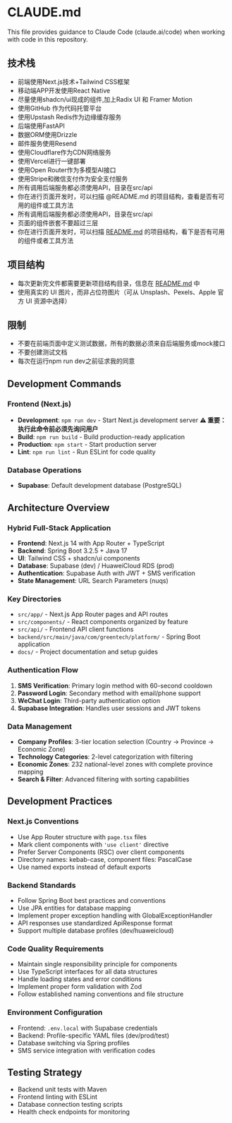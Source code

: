 # CLAUDE.md

This file provides guidance to Claude Code (claude.ai/code) when working with code in this repository.
## 技术栈
- 前端使用Next.js技术+Tailwind CSS框架 
- 移动端APP开发使用React Native 
- 尽量使用shadcn/ui现成的组件,加上Radix UI 和 Framer Motion
- 使用GitHub 作为代码托管平台
- 使用Upstash Redis作为边缘缓存服务
- 后端使用FastAPI
- 数据ORM使用Drizzle
- 邮件服务使用Resend
- 使用Cloudflare作为CDN网络服务
- 使用Vercel进行一键部署
- 使用Open Router作为多模型AI接口
- 使用Stripe和微信支付作为安全支付服务
- 所有调用后端服务都必须使用API，目录在src/api
- 你在进行页面开发时，可以扫描 @README.md 的项目结构，查看是否有可用的组件或工具方法
- 所有调用后端服务都必须使用API，目录在src/api
- 页面的组件嵌套不要超过三层
- 你在进行页面开发时，可以扫描 [README.md](/docs/README.md) 的项目结构，看下是否有可用的组件或者工具方法

## 项目结构
- 每次更新完文件都需要更新项目结构目录，信息在  [README.md](/docs/README.md) 中
- 使用真实的 UI 图片，而非占位符图片（可从 Unsplash、Pexels、Apple 官方 UI 资源中选择）

## 限制
- 不要在前端页面中定义测试数据，所有的数据必须来自后端服务或mock接口
- 不要创建测试文档
- 每次在运行npm run dev之前征求我的同意




## Development Commands

### Frontend (Next.js)
- **Development**: `npm run dev` - Start Next.js development server **⚠️ 重要：执行此命令前必须先询问用户**
- **Build**: `npm run build` - Build production-ready application  
- **Production**: `npm start` - Start production server
- **Lint**: `npm run lint` - Run ESLint for code quality

### Database Operations
- **Supabase**: Default development database (PostgreSQL)

## Architecture Overview

### Hybrid Full-Stack Application
- **Frontend**: Next.js 14 with App Router + TypeScript
- **Backend**: Spring Boot 3.2.5 + Java 17
- **UI**: Tailwind CSS + shadcn/ui components
- **Database**: Supabase (dev) / HuaweiCloud RDS (prod)
- **Authentication**: Supabase Auth with JWT + SMS verification
- **State Management**: URL Search Parameters (nuqs)

### Key Directories
- `src/app/` - Next.js App Router pages and API routes
- `src/components/` - React components organized by feature
- `src/api/` - Frontend API client functions
- `backend/src/main/java/com/greentech/platform/` - Spring Boot application
- `docs/` - Project documentation and setup guides

### Authentication Flow
1. **SMS Verification**: Primary login method with 60-second cooldown
2. **Password Login**: Secondary method with email/phone support
3. **WeChat Login**: Third-party authentication option
4. **Supabase Integration**: Handles user sessions and JWT tokens

### Data Management
- **Company Profiles**: 3-tier location selection (Country → Province → Economic Zone)
- **Technology Categories**: 2-level categorization with filtering
- **Economic Zones**: 232 national-level zones with complete province mapping
- **Search & Filter**: Advanced filtering with sorting capabilities

## Development Practices

### Next.js Conventions
- Use App Router structure with `page.tsx` files
- Mark client components with `'use client'` directive
- Prefer Server Components (RSC) over client components
- Directory names: kebab-case, component files: PascalCase
- Use named exports instead of default exports

### Backend Standards
- Follow Spring Boot best practices and conventions
- Use JPA entities for database mapping
- Implement proper exception handling with GlobalExceptionHandler
- API responses use standardized ApiResponse format
- Support multiple database profiles (dev/huaweicloud)

### Code Quality Requirements
- Maintain single responsibility principle for components
- Use TypeScript interfaces for all data structures
- Handle loading states and error conditions
- Implement proper form validation with Zod
- Follow established naming conventions and file structure

### Environment Configuration
- Frontend: `.env.local` with Supabase credentials
- Backend: Profile-specific YAML files (dev/prod/test)
- Database switching via Spring profiles
- SMS service integration with verification codes

## Testing Strategy
- Backend unit tests with Maven
- Frontend linting with ESLint
- Database connection testing scripts
- Health check endpoints for monitoring
